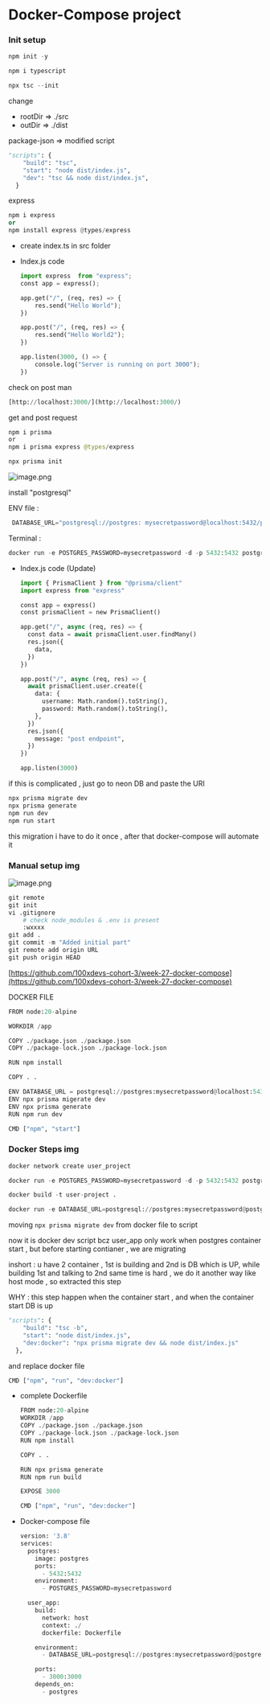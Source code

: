 # Docker-Compose project 

### Init setup

```java
npm init -y
```

```java
npm i typescript
```

```java
npx tsc --init
```

change 

- rootDir ⇒ ./src
- outDir ⇒ ./dist

package-json ⇒ modified script 

```python
"scripts": {
    "build": "tsc",
    "start": "node dist/index.js",
    "dev": "tsc && node dist/index.js",
  }
```

express

```python
npm i express
or
npm install express @types/express
```

- create index.ts in src folder
- Index.js code
    
    ```python
    import express  from "express";
    const app = express();
    
    app.get("/", (req, res) => {
        res.send("Hello World");
    })
    
    app.post("/", (req, res) => {
        res.send("Hello World2");
    })
    
    app.listen(3000, () => {    
        console.log("Server is running on port 3000");
    })
    
    ```
    

check on post man 

```python
[http://localhost:3000/](http://localhost:3000/) 
```

get and post request

```java
npm i prisma
or
npm i prisma express @types/express
```

```java
npx prisma init
```

![image.png](image.png)

install "postgresql"

ENV file :

```python
 DATABASE_URL="postgresql://postgres: mysecretpassword@localhost:5432/postgres"
```

Terminal : 

```python
docker run -e POSTGRES_PASSWORD=mysecretpassword -d -p 5432:5432 postgres
```

- Index.js code (Update)
    
    ```python
    import { PrismaClient } from "@prisma/client"
    import express from "express"
    
    const app = express()
    const prismaClient = new PrismaClient()
    
    app.get("/", async (req, res) => {
      const data = await prismaClient.user.findMany()
      res.json({
        data,
      })
    })
    
    app.post("/", async (req, res) => {
      await prismaClient.user.create({
        data: {
          username: Math.random().toString(),
          password: Math.random().toString(),
        },
      })
      res.json({
        message: "post endpoint",
      })
    })
    
    app.listen(3000)
    ```
    

if this is complicated , just go to neon DB and paste the URI

```java
npx prisma migrate dev
npx prisma generate 
npm run dev
npm run start
```

this migration i have to do it once , after that docker-compose will automate it 

### Manual setup img

![image.png](image%201.png)

```python
git remote 
git init 
vi .gitignore 
	# check node_modules & .env is present 
	:wxxxx
git add .
git commit -m "Added initial part"
git remote add origin URL
git push origin HEAD

```

[https://github.com/100xdevs-cohort-3/week-27-docker-compose](https://github.com/100xdevs-cohort-3/week-27-docker-compose)

DOCKER FILE

```python
FROM node:20-alpine

WORKDIR /app

COPY ./package.json ./package.json
COPY ./package-lock.json ./package-lock.json

RUN npm install

COPY . . 

ENV DATABASE_URL = postgresql://postgres:mysecretpassword@localhost:5432/postgres
ENV npx prisma migerate dev
ENV npx prisma generate
RUN npm run dev

CMD ["npm", "start"]
```

### Docker Steps img

```python
docker network create user_project
```

```python
docker run -e POSTGRES_PASSWORD=mysecretpassword -d -p 5432:5432 postgres
```

```python
docker build -t user-project .
```

```python
docker run -e DATABASE_URL=postgresql://postgres:mysecretpassword@postgres:5432/postgres --network user_project -p 3000:3000 user-project
```

moving `npx prisma migrate dev` from docker file to script

now it is docker dev script bcz  user_app only work when postgres container start , but before starting contianer , we are migrating 

inshort : u have 2 container , 1st is building and 2nd is DB which is UP, while building 1st and talking to 2nd same time is hard , we do it another way like host mode , so extracted this step  

WHY : this step happen when the container start , and when the container start DB is up 

```python
"scripts": {
    "build": "tsc -b",
    "start": "node dist/index.js",
    "dev:docker": "npx prisma migrate dev && node dist/index.js"
  },
```

and replace docker file 

```python
CMD ["npm", "run", "dev:docker"]
```

- complete Dockerfile
    
    ```python
    FROM node:20-alpine
    WORKDIR /app
    COPY ./package.json ./package.json
    COPY ./package-lock.json ./package-lock.json
    RUN npm install
    
    COPY . .
    
    RUN npx prisma generate
    RUN npm run build
    
    EXPOSE 3000
    
    CMD ["npm", "run", "dev:docker"]
    ```
    
- Docker-compose file
    
    ```python
    version: '3.8'
    services:
      postgres:
        image: postgres
        ports:
          - 5432:5432
        environment:
          - POSTGRES_PASSWORD=mysecretpassword
    
      user_app:
        build:
          network: host
          context: ./ 
          dockerfile: Dockerfile
    
        environment:
          - DATABASE_URL=postgresql://postgres:mysecretpassword@postgres:5432/postgres
    
        ports:
          - 3000:3000
        depends_on:
          - postgres
    ```
